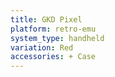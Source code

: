 ```yaml
---
title: GKD Pixel
platform: retro-emu
system_type: handheld
variation: Red
accessories: + Case
---
```

